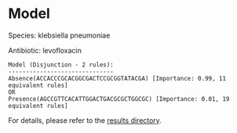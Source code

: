
# Model

Species: klebsiella pneumoniae

Antibiotic: levofloxacin

```
Model (Disjunction - 2 rules):
------------------------------
Absence(ACCACCCGCACGGCGACTCCGCGGTATACGA) [Importance: 0.99, 11 equivalent rules]
OR
Presence(AGCCGTTCACATTGGACTGACGCGCTGGCGC) [Importance: 0.01, 19 equivalent rules]

```

For details, please refer to the [results directory](../../../../../results/scm_b/klebsiella%20pneumoniae/levofloxacin/repeat_6/).

